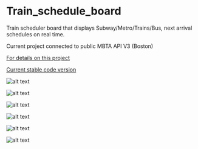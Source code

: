 # Train_schedule_board
 Train scheduler board that displays Subway/Metro/Trains/Bus, next arrival schedules on real time. 

 Current project connected to public MBTA API V3 (Boston)

 [For details on this project](https://jegamboafuentes.medium.com/i-created-my-own-subway-arrival-board-with-real-time-data-to-dont-miss-my-train-anymore-28bfded312c0?source=friends_link&sk=a229cfebc19bc9f1874ba3a0441f0620)

 [Current stable code version](https://github.com/jegamboafuentes/Train_schedule_board/tree/main/display_code/8-23-23/new)


 ![alt text](https://github.com/jegamboafuentes/Train_schedule_board/blob/main/media/ezgif-5-6a7168620f.gif?raw=true)

 ![alt text](https://github.com/jegamboafuentes/Train_schedule_board/blob/main/media/IMG_1926%202.JPG?raw=true)

 ![alt text](https://github.com/jegamboafuentes/Train_schedule_board/blob/main/media/IMG_1927%202.JPG?raw=true)

 ![alt text](https://github.com/jegamboafuentes/Train_schedule_board/blob/main/media/IMG_1928%202.JPG?raw=true)

 ![alt text](https://github.com/jegamboafuentes/Train_schedule_board/blob/main/media/IMG_1925%203.JPG?raw=true)

 ![alt text](https://github.com/jegamboafuentes/Train_schedule_board/blob/main/media/ezgif.com-gif-maker.gif?raw=true)
